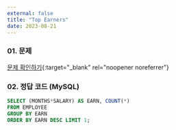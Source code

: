 ```yaml
---
external: false
title: "Top Earners"
date: 2023-08-21
---
```


### 01. 문제

[문제 확인하기](https://www.hackerrank.com/challenges/earnings-of-employees/problem?isFullScreen=true&h_r=next-challenge&h_v=zen){:target="_blank" rel="noopener noreferrer"}

### 02. 정답 코드 (MySQL)

```sql
SELECT (MONTHS*SALARY) AS EARN, COUNT(*)
FROM EMPLOYEE
GROUP BY EARN
ORDER BY EARN DESC LIMIT 1;
```

